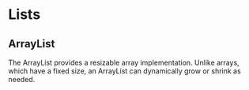 # Lists

## ArrayList

The ArrayList provides a resizable array implementation. Unlike arrays, which have a fixed size, an ArrayList can dynamically grow or shrink as needed.
